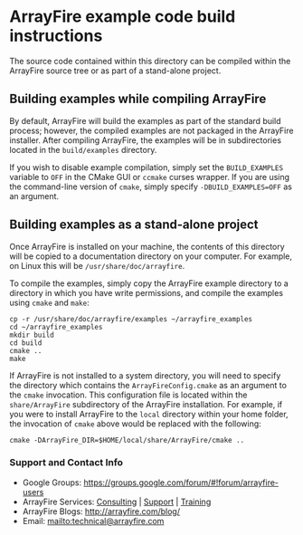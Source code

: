 ArrayFire example code build instructions
=====

The source code contained within this directory can be compiled within the 
ArrayFire source tree or as part of a stand-alone project. 

## Building examples while compiling ArrayFire

By default, ArrayFire will build the examples as part of the standard build
process; however, the compiled examples are not packaged in the ArrayFire
installer. After compiling ArrayFire, the examples will be in subdirectories
located in the `build/examples` directory.

If you wish to disable example compilation, simply set the `BUILD_EXAMPLES`
variable to `OFF` in the CMake GUI or `ccmake` curses wrapper. If you are
using the command-line version of `cmake`, simply specify 
`-DBUILD_EXAMPLES=OFF` as an argument.

## Building examples as a stand-alone project

Once ArrayFire is installed on your machine, the contents of this directory
will be copied to a documentation directory on your computer. For example,
on Linux this will be `/usr/share/doc/arrayfire`.

To compile the examples, simply copy the ArrayFire example directory to
a directory in which you have write permissions, and compile the examples
using `cmake` and `make`:

    cp -r /usr/share/doc/arrayfire/examples ~/arrayfire_examples
    cd ~/arrayfire_examples
    mkdir build
    cd build
    cmake ..
    make
    
If ArrayFire is not installed to a system directory, you will need to specify
the directory which contains the `ArrayFireConfig.cmake` as an argument to the
`cmake` invocation. This configuration file is located within the 
`share/ArrayFire` subdirectory of the ArrayFire installation. For example,
if you were to install ArrayFire to the `local` directory within your home
folder, the invocation of `cmake` above would be replaced with the following:

    cmake -DArrayFire_DIR=$HOME/local/share/ArrayFire/cmake ..
    
### Support and Contact Info

* Google Groups: https://groups.google.com/forum/#!forum/arrayfire-users
* ArrayFire Services:  [Consulting](http://arrayfire.com/consulting/)  |  [Support](http://arrayfire.com/support/)   |  [Training](http://arrayfire.com/training/)
* ArrayFire Blogs: http://arrayfire.com/blog/
* Email: <mailto:technical@arrayfire.com>
